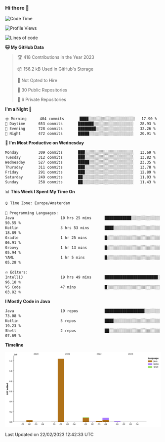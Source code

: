 ### Hi there 👋


<!--START_SECTION:waka-->
![Code Time](http://img.shields.io/badge/Code%20Time-3%2C031%20hrs%2011%20mins-blue)

![Profile Views](http://img.shields.io/badge/Profile%20Views-1-blue)

![Lines of code](https://img.shields.io/badge/From%20Hello%20World%20I%27ve%20Written-1%20Million%20lines%20of%20code-blue)

**🐱 My GitHub Data** 

> 🏆 418 Contributions in the Year 2023
 > 
> 📦 156.2 kB Used in GitHub's Storage 
 > 
> 🚫 Not Opted to Hire
 > 
> 📜 30 Public Repositories 
 > 
> 🔑 6 Private Repositories  
 > 
**I'm a Night 🦉** 

```text
🌞 Morning      404 commits       ████░░░░░░░░░░░░░░░░░░░░░   17.90 % 
🌆 Daytime      653 commits       ███████░░░░░░░░░░░░░░░░░░   28.93 % 
🌃 Evening      728 commits       ████████░░░░░░░░░░░░░░░░░   32.26 % 
🌙 Night        472 commits       █████░░░░░░░░░░░░░░░░░░░░   20.91 % 

```
📅 **I'm Most Productive on Wednesday** 

```text
Monday         309 commits       ███░░░░░░░░░░░░░░░░░░░░░░   13.69 % 
Tuesday        312 commits       ███░░░░░░░░░░░░░░░░░░░░░░   13.82 % 
Wednesday      527 commits       █████░░░░░░░░░░░░░░░░░░░░   23.35 % 
Thursday       311 commits       ███░░░░░░░░░░░░░░░░░░░░░░   13.78 % 
Friday         291 commits       ███░░░░░░░░░░░░░░░░░░░░░░   12.89 % 
Saturday       249 commits       ██░░░░░░░░░░░░░░░░░░░░░░░   11.03 % 
Sunday         258 commits       ██░░░░░░░░░░░░░░░░░░░░░░░   11.43 % 

```


📊 **This Week I Spent My Time On** 

```text
⌚︎ Time Zone: Europe/Amsterdam

💬 Programming Languages: 
Java                     10 hrs 25 mins      ████████████░░░░░░░░░░░░░   50.55 % 
Kotlin                   3 hrs 53 mins       ████░░░░░░░░░░░░░░░░░░░░░   18.89 % 
Gradle                   1 hr 25 mins        █░░░░░░░░░░░░░░░░░░░░░░░░   06.91 % 
Groovy                   1 hr 13 mins        █░░░░░░░░░░░░░░░░░░░░░░░░   05.94 % 
YAML                     1 hr 5 mins         █░░░░░░░░░░░░░░░░░░░░░░░░   05.28 % 

🔥 Editors: 
IntelliJ                 19 hrs 49 mins      ████████████████████████░   96.18 % 
VS Code                  47 mins             █░░░░░░░░░░░░░░░░░░░░░░░░   03.82 % 

```

**I Mostly Code in Java** 

```text
Java                     19 repos            ██████████████████░░░░░░░   73.08 % 
Kotlin                   5 repos             ████░░░░░░░░░░░░░░░░░░░░░   19.23 % 
Shell                    2 repos             ██░░░░░░░░░░░░░░░░░░░░░░░   07.69 % 

```


**Timeline**

![Chart not found](https://raw.githubusercontent.com/powercasgamer/powercasgamer/master/charts/bar_graph.png) 


 Last Updated on 22/02/2023 12:42:33 UTC
<!--END_SECTION:waka-->
